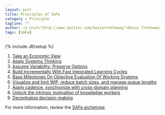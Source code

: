 ```yaml
---
layout: post
title: Principles of SAFe
category : Principle
tagline: ""
author: <a href="http://www.twitter.com/kevintrethewey">Kevin Trethewey</a>
tags: [SAFe]
---
```

{% include JB/setup %}

1. [Take an Economic View](/principle/TakeAnEconomicView)
1. [Apply Systems Thinking](/principle/ApplySystemsThinking)
1. [Assume Variability; Preserve Options](/principle/AssumeVariabilityPreserveOptions)
1. [Build Incrementally With Fast Integrated Learning Cycles](/principle/BuildIncrementallyWithFastIntegratedLearningCycles)
1. [Base Milestones On Objective Evaluation Of Working Systems](/principle/BaseMilestonesOnObjectiveEvaluationOfWorkingSystems)
1. [Visualize and limit WIP, reduce batch sizes, and manage queue lengths](/principle/VisualizeAndLimitWIPReduceBatchSizesAndManageQueueLengths) 
1. [Apply cadence, synchronize with cross-domain planning](/principle/ApplyCadenceSynchronizeWithCrossDomainPlanning)
1. [Unlock the intrinsic motivation of knowledge workers](/principle/UnlockTheIntrinsicMotivationOfKnowledgeWorkers)
1. [Decentralize decision-making](/principle/DecentralizeDecisionMaking)

For more information, review the [SAFe archetype](/archetype/SAFe).

